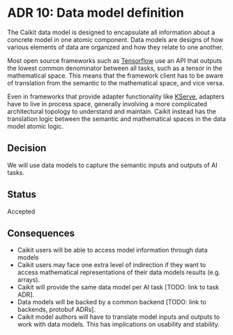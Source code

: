 # ADR 10: Data model definition

The Caikit data model is designed to encapsulate all information about a concrete model in one atomic component. Data models are designs of how various elements of data are organized and how they relate to one another.

Most open source frameworks such as [Tensorflow](https://www.tensorflow.org/) use an API that outputs the lowest common denominator between all tasks, such as a tensor in the mathematical space. This means that the framework client has to be aware of translation from the semantic to the mathematical space, and vice versa.

Even in frameworks that provide adapter functionality like [KServe](https://kserve.github.io/website/0.10/), adapters have to live in process space, generally involving a more complicated architectural topology to understand and maintain. Caikit instead has the translation logic between the semantic and mathematical spaces in the data model atomic logic.

## Decision

We will use data models to capture the semantic inputs and outputs of AI tasks.


## Status

Accepted


## Consequences

- Caikit users will be able to access model information through data models
- Caikit users may face one extra level of indirection if they want to access mathematical representations of their data models results (e.g. arrays).
- Caikit will provide the same data model per AI task [TODO: link to task ADR].
- Data models will be backed by a common backend [TODO: link to backends, protobuf ADRs].
- Caikit model authors will have to translate model inputs and outputs to work with data models. This has implications on usability and stability.
